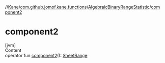 //[Kane](../../index.md)/[com.github.jomof.kane.functions](../index.md)/[AlgebraicBinaryRangeStatistic](index.md)/[component2](component2.md)



# component2  
[jvm]  
Content  
operator fun [component2](component2.md)(): [SheetRange](../../com.github.jomof.kane.sheet/-sheet-range/index.md)  



